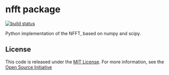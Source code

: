 # nfft package

[![build status](
  http://img.shields.io/travis/jakevdp/nfft/master.svg?style=flat)](
 https://travis-ci.org/jakevdp/nfft/)

Python implementation of the NFFT, based on numpy and scipy.


## License

This code is released under the [MIT License](LICENSE). For more information,
see the [Open Source Initiative](https://opensource.org/licenses/MIT)